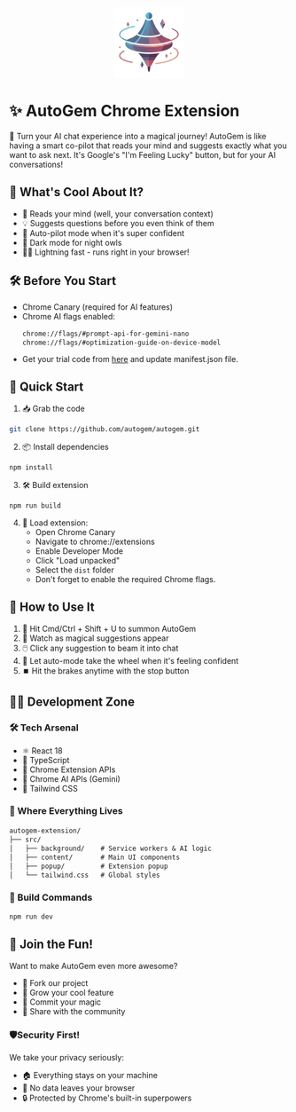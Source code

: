 <p align="center">
  <img src="./public/images/icon-128.png" alt="AutoGem Icon" width="128" height="128">
</p>

# ✨ AutoGem Chrome Extension

🤖 Turn your AI chat experience into a magical journey! AutoGem is like having a smart co-pilot that reads your mind and suggests exactly what you want to ask next. It's Google's "I'm Feeling Lucky" button, but for your AI conversations!

## 🌟 What's Cool About It?

- 🧠 Reads your mind (well, your conversation context)
- 💡 Suggests questions before you even think of them
- 🚀 Auto-pilot mode when it's super confident
- 🌙 Dark mode for night owls
- 🏃‍♂️ Lightning fast - runs right in your browser!

## 🛠️ Before You Start

- Chrome Canary (required for AI features)
- Chrome AI flags enabled:
  ```
  chrome://flags/#prompt-api-for-gemini-nano
  chrome://flags/#optimization-guide-on-device-model
  ```
- Get your trial code from [here](https://developer.chrome.com/origintrials/#/view_trial/320318523496726529) and update manifest.json file.

## 🚀 Quick Start

1. 📥 Grab the code
```bash
git clone https://github.com/autogem/autogem.git
```

2. 📦 Install dependencies
```bash
npm install
```

3. 🛠️ Build extension
```bash
npm run build
```

4. 🔧 Load extension:
   - Open Chrome Canary
   - Navigate to chrome://extensions
   - Enable Developer Mode
   - Click "Load unpacked"
   - Select the `dist` folder
   - Don't forget to enable the required Chrome flags.

## 🎯 How to Use It

1. 🎹 Hit Cmd/Ctrl + Shift + U to summon AutoGem
2. 👀 Watch as magical suggestions appear
3. 🖱️ Click any suggestion to beam it into chat
4. 🤖 Let auto-mode take the wheel when it's feeling confident
5. ⏹️ Hit the brakes anytime with the stop button

## 👩‍💻 Development Zone

### 🛠️ Tech Arsenal
- ⚛️ React 18
- 📘 TypeScript
- 🧩 Chrome Extension APIs
- 🤖 Chrome AI APIs (Gemini)
- 💅 Tailwind CSS

### 📁 Where Everything Lives
```
autogem-extension/
├── src/
│   ├── background/    # Service workers & AI logic
│   ├── content/       # Main UI components
│   ├── popup/         # Extension popup
│   └── tailwind.css   # Global styles
```

### 🧱 Build Commands
```bash
npm run dev
```

## 🤝 Join the Fun!
Want to make AutoGem even more awesome?

- 🍴 Fork our project
- 🌱 Grow your cool feature
- 💫 Commit your magic
- 🎁 Share with the community


### 🛡️Security First!
We take your privacy seriously:

  - 🏠 Everything stays on your machine
  - 🚫 No data leaves your browser
  - 🔒 Protected by Chrome's built-in superpowers
